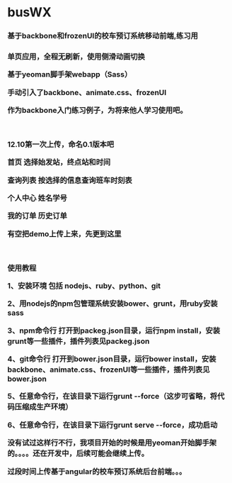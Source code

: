 # busWX
<h3>基于backbone和frozenUI的校车预订系统移动前端,练习用<h3>

<p>单页应用，全程无刷新，使用侧滑动画切换</p>
<p>基于yeoman脚手架webapp（Sass）</p>
<p>手动引入了backbone、animate.css、frozenUI</p>
<p>作为backbone入门练习例子，为将来他人学习使用吧。</p>
<br>
<p>12.10第一次上传，命名0.1版本吧</p>
<p>首页 选择始发站，终点站和时间</p>
<p>查询列表 按选择的信息查询班车时刻表</p>
<p>个人中心 姓名学号</p>
<p>我的订单 历史订单</p>
<p>有空把demo上传上来，先更到这里</p>
<br>
<p>使用教程</p>
<p>1、安装环境 包括 nodejs、ruby、python、git</p>
<p>2、用nodejs的npm包管理系统安装bower、grunt，用ruby安装sass</p>
<p>3、npm命令行 打开到packeg.json目录，运行npm install，安装grunt等一些插件，插件列表见packeg.json</p>
<p>4、git命令行 打开到bower.json目录，运行bower install，安装backbone、animate.css、frozenUI等一些插件，插件列表见bower.json</p>
<p>5、任意命令行，在该目录下运行grunt --force（这步可省略，将代码压缩成生产环境）</p>
<p>6、任意命令行，在该目录下运行grunt serve --force，成功启动</p>
<p>没有试过这样行不行，我项目开始的时候是用yeoman开始脚手架的。。。。还在开发中，后续可能会继续上传。</p>
<p>过段时间上传基于angular的校车预订系统后台前端。。。</p>
